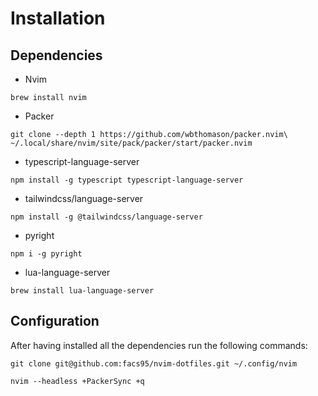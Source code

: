 # Installation

## Dependencies

- Nvim

`brew install nvim`

- Packer

`git clone --depth 1 https://github.com/wbthomason/packer.nvim\
    ~/.local/share/nvim/site/pack/packer/start/packer.nvim`

- typescript-language-server

`npm install -g typescript typescript-language-server`

- tailwindcss/language-server

`npm install -g @tailwindcss/language-server`

- pyright

`npm i -g pyright`

- lua-language-server

`brew install lua-language-server`

## Configuration

After having installed all the dependencies run the following commands:

```
git clone git@github.com:facs95/nvim-dotfiles.git ~/.config/nvim
```

```
nvim --headless +PackerSync +q
```



